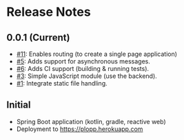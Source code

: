 # Release Notes

## 0.0.1 (Current)

* [#11](../../issues/11): Enables routing (to create a single page application)
* [#5](../../issues/5): Adds support for asynchronous messages.
* [#6](../../issues/6): Adds CI support (building & running tests).
* [#3](../../issues/3): Simple JavaScript module (use the backend).
* [#1](../../issues/1): Integrate static file handling.

## Initial

* Spring Boot application (kotlin, gradle, reactive web)
* Deployment to https://plopp.herokuapp.com
